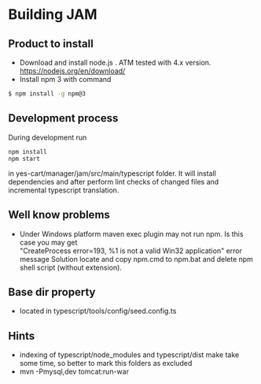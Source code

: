 # Building JAM

## Product to install

 - Download and install node.js . ATM tested with 4.x version. https://nodejs.org/en/download/
 - Install npm 3 with command       
```sh
$ npm install -g npm@3
```

## Development process

During development run 
```
npm install
npm start
```
in yes-cart/manager/jam/src/main/typescript folder. 
It will install dependencies and after perform lint checks of changed files and incremental typescript translation. 

## Well know problems

 - Under Windows platform maven exec plugin may not run npm. Is this case you may get  
 "CreateProcess error=193, %1 is not a valid Win32 application" error message
 Solution locate and copy npm.cmd to npm.bat and delete npm shell script (without extension). 
 
 
## Base dir property

 - located in typescript/tools/config/seed.config.ts
 
## Hints

 - indexing of typescript/node_modules and typescript/dist make take some time, so better to mark this folders as excluded
 - mvn -Pmysql,dev tomcat:run-war
 
 
 
